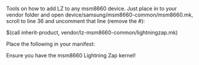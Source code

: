 Tools on how to add LZ to any msm8660 device. Just place in to your vendor folder and open device/samsung/msm8660-common/msm8660.mk, scroll to line 36 and uncomment that line (remove the #):

$(call inherit-product, vendor/lz-msm8660-common/lightningzap.mk)

Place the following in your manifest:

  <project name=" TeamFahQ/vendor_lz-msm8660-common" path="vendor/lz-msm8660-common" remote="LZkernel" revision="master" />

Ensure you have the msm8660 Lightning Zap kernel!
